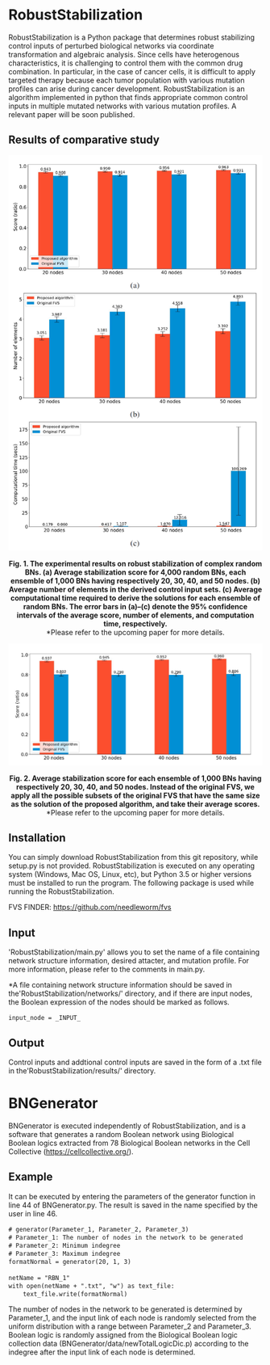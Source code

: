 # RobustStabilization
RobustStabilization is a Python package that determines robust stabilizing control inputs of perturbed biological networks via coordinate transformation and algebraic analysis. Since cells have heterogenous characteristics, it is challenging to control them with the common drug combination. In particular, in the case of cancer cells, it is difficult to apply targeted therapy because each tumor population with various mutation profiles can arise during cancer development. RobustStabilization is an algorithm implemented in python that finds appropriate common control inputs in multiple mutated networks with various mutation profiles. A relevant paper will be soon published.

## Results of comparative study
<img src="./Fig_1.png" alt="fig_1" />
<p align="center">
    <b>Fig. 1. The experimental results on robust stabilization of complex random
BNs. (a) Average stabilization score for 4,000 random BNs, each ensemble of
1,000 BNs having respectively 20, 30, 40, and 50 nodes. (b) Average number
of elements in the derived control input sets. (c) Average computational time
required to derive the solutions for each ensemble of random BNs. The error
bars in (a)–(c) denote the 95% confidence intervals of the average score,
number of elements, and computation time, respectively.</b><br />
    *Please refer to the upcoming paper for more details.
</p>

<img src="./Fig_2.png" alt="fig_2" />
<p align="center">
    <b>Fig. 2. Average stabilization score for each ensemble of 1,000 BNs having
respectively 20, 30, 40, and 50 nodes. Instead of the original FVS, we apply
all the possible subsets of the original FVS that have the same size as the
solution of the proposed algorithm, and take their average scores.</b><br />
    *Please refer to the upcoming paper for more details.
</p>



## Installation
You can simply download RobustStabilization from this git repository, while setup.py is not provided. RobustStabilization is executed on any operating system (Windows, Mac OS, Linux, etc), but Python 3.5 or higher versions must be installed to run the program. The following package is used while running the RobustStabilization.

FVS FINDER: https://github.com/needleworm/fvs

## Input
'RobustStabilization/main.py' allows you to set the name of a file containing network structure information, desired attacter, and mutation profile. For more information, please refer to the comments in main.py.

*A file containing network structure information should be saved in the'RobustStabilization/networks/' directory, and if there are input nodes, the Boolean expression of the nodes should be marked as follows.
```
input_node = _INPUT_
```
## Output
Control inputs and addtional control inputs are saved in the form of a .txt file in the'RobustStabilization/results/' directory.


# BNGenerator
BNGenerator is executed independently of RobustStabilization, and is a software that generates a random Boolean network using Biological Boolean logics extracted from 78 Biological Boolean networks in the Cell Collective (https://cellcollective.org/).

## Example
It can be executed by entering the parameters of the generator function in line 44 of BNGenerator.py.
The result is saved in the name specified by the user in line 46.

```
# generator(Parameter_1, Parameter_2, Parameter_3)
# Parameter_1: The number of nodes in the network to be generated
# Parameter_2: Minimum indegree
# Parameter_3: Maximum indegree
formatNormal = generator(20, 1, 3)

netName = "RBN_1"
with open(netName + ".txt", "w") as text_file:
    text_file.write(formatNormal)
```

The number of nodes in the network to be generated is determined by Parameter_1, and the input link of each node is randomly selected from the uniform distribution with a range between Parameter_2 and Parameter_3. Boolean logic is randomly assigned from the Biological Boolean logic collection data (BNGenerator/data/newTotalLogicDic.p) according to the indegree after the input link of each node is determined.
